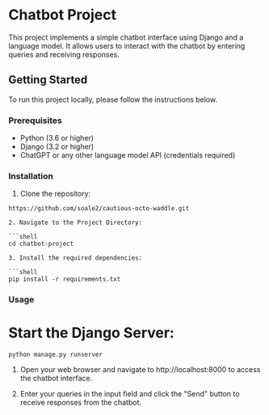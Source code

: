 # Chatbot Project

This project implements a simple chatbot interface using Django and a language model. It allows users to interact with the chatbot by entering queries and receiving responses.

## Getting Started

To run this project locally, please follow the instructions below.

### Prerequisites

- Python (3.6 or higher)
- Django (3.2 or higher)
- ChatGPT or any other language model API (credentials required)

### Installation

1. Clone the repository:

```shell
https://github.com/soale2/cautious-octo-waddle.git 

2. Navigate to the Project Directory:

```shell
cd chatbot-project

3. Install the required dependencies:

```shell
pip install -r requirements.txt
```

### Usage

# Start the Django Server:

```shell
python manage.py runserver
```

1. Open your web browser and navigate to http://localhost:8000 to access the chatbot interface.

2. Enter your queries in the input field and click the "Send" button to receive responses from the chatbot.